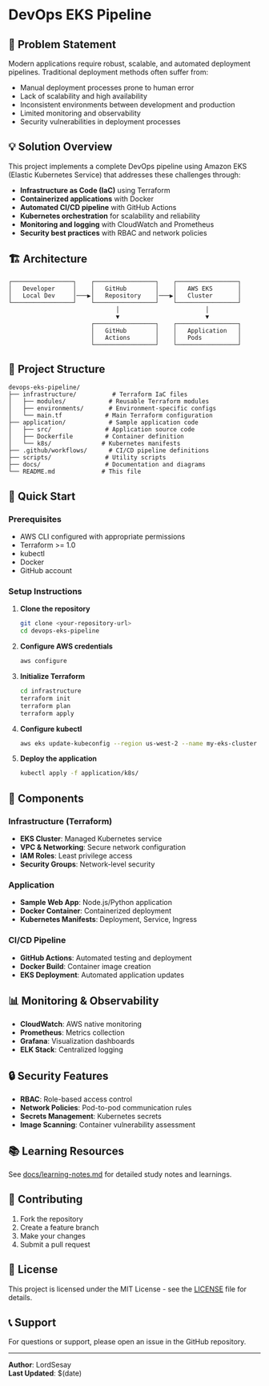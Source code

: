 # DevOps EKS Pipeline

## 🎯 Problem Statement

Modern applications require robust, scalable, and automated deployment pipelines. Traditional deployment methods often suffer from:
- Manual deployment processes prone to human error
- Lack of scalability and high availability
- Inconsistent environments between development and production
- Limited monitoring and observability
- Security vulnerabilities in deployment processes

## 💡 Solution Overview

This project implements a complete DevOps pipeline using Amazon EKS (Elastic Kubernetes Service) that addresses these challenges through:

- **Infrastructure as Code (IaC)** using Terraform
- **Containerized applications** with Docker
- **Automated CI/CD pipeline** with GitHub Actions
- **Kubernetes orchestration** for scalability and reliability
- **Monitoring and logging** with CloudWatch and Prometheus
- **Security best practices** with RBAC and network policies

## 🏗️ Architecture

```
┌─────────────────┐    ┌─────────────────┐    ┌─────────────────┐
│   Developer     │    │   GitHub        │    │   AWS EKS       │
│   Local Dev     │───▶│   Repository    │───▶│   Cluster       │
└─────────────────┘    └─────────────────┘    └─────────────────┘
                              │                        │
                              ▼                        ▼
                       ┌─────────────────┐    ┌─────────────────┐
                       │   GitHub        │    │   Application   │
                       │   Actions       │    │   Pods          │
                       └─────────────────┘    └─────────────────┘
```

## 📁 Project Structure

```
devops-eks-pipeline/
├── infrastructure/          # Terraform IaC files
│   ├── modules/            # Reusable Terraform modules
│   ├── environments/       # Environment-specific configs
│   └── main.tf            # Main Terraform configuration
├── application/            # Sample application code
│   ├── src/               # Application source code
│   ├── Dockerfile         # Container definition
│   └── k8s/              # Kubernetes manifests
├── .github/workflows/      # CI/CD pipeline definitions
├── scripts/               # Utility scripts
├── docs/                  # Documentation and diagrams
└── README.md             # This file
```

## 🚀 Quick Start

### Prerequisites

- AWS CLI configured with appropriate permissions
- Terraform >= 1.0
- kubectl
- Docker
- GitHub account

### Setup Instructions

1. **Clone the repository**
   ```bash
   git clone <your-repository-url>
   cd devops-eks-pipeline
   ```

2. **Configure AWS credentials**
   ```bash
   aws configure
   ```

3. **Initialize Terraform**
   ```bash
   cd infrastructure
   terraform init
   terraform plan
   terraform apply
   ```

4. **Configure kubectl**
   ```bash
   aws eks update-kubeconfig --region us-west-2 --name my-eks-cluster
   ```

5. **Deploy the application**
   ```bash
   kubectl apply -f application/k8s/
   ```

## 🔧 Components

### Infrastructure (Terraform)
- **EKS Cluster**: Managed Kubernetes service
- **VPC & Networking**: Secure network configuration
- **IAM Roles**: Least privilege access
- **Security Groups**: Network-level security

### Application
- **Sample Web App**: Node.js/Python application
- **Docker Container**: Containerized deployment
- **Kubernetes Manifests**: Deployment, Service, Ingress

### CI/CD Pipeline
- **GitHub Actions**: Automated testing and deployment
- **Docker Build**: Container image creation
- **EKS Deployment**: Automated application updates

## 📊 Monitoring & Observability

- **CloudWatch**: AWS native monitoring
- **Prometheus**: Metrics collection
- **Grafana**: Visualization dashboards
- **ELK Stack**: Centralized logging

## 🔒 Security Features

- **RBAC**: Role-based access control
- **Network Policies**: Pod-to-pod communication rules
- **Secrets Management**: Kubernetes secrets
- **Image Scanning**: Container vulnerability assessment

## 📚 Learning Resources

See [docs/learning-notes.md](docs/learning-notes.md) for detailed study notes and learnings.

## 🤝 Contributing

1. Fork the repository
2. Create a feature branch
3. Make your changes
4. Submit a pull request

## 📄 License

This project is licensed under the MIT License - see the [LICENSE](LICENSE) file for details.

## 📞 Support

For questions or support, please open an issue in the GitHub repository.

---

**Author**: LordSesay  
**Last Updated**: $(date)